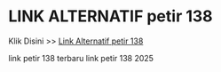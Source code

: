 # LINK ALTERNATIF petir 138

Klik Disini >> <a href="https://linksto.pages.dev/">Link Alternatif petir 138 </a>

link petir 138 terbaru
link petir 138 2025